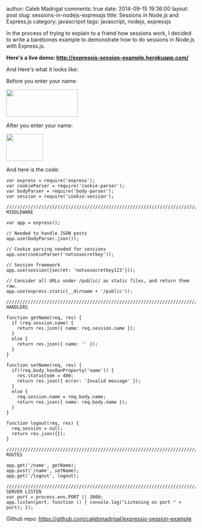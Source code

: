 author: Caleb Madrigal
comments: true
date: 2014-09-15 19:36:00
layout: post
slug: sessions-in-nodejs-expressjs
title: Sessions in Node.js and Express.js
category: javascripot
tags: javascript, nodejs, expressjs

In the process of trying to explain to a friend how sessions work, I decided to write a barebones example to demonstrate how to do sessions in Node.js with Express.js.

**Here's a live demo: <http://expressjs-session-example.herokuapp.com/>**

And Here's what it looks like:

Before you enter your name:

<img src="/static/images/session_example_1.png" style="width:190px; height:73px" />

After you enter your name:

<img src="/static/images/session_example_2.png" style="width:98px; height:72px" />

And here is the code:

    var express = require('express');
    var cookieParser = require('cookie-parser');
    var bodyParser = require('body-parser');
    var session = require('cookie-session');
    
    ///////////////////////////////////////////////////////////////////////////////////////// MIDDLEWARE
    
    var app = express();
    
    // Needed to handle JSON posts
    app.use(bodyParser.json());
    
    // Cookie parsing needed for sessions
    app.use(cookieParser('notsosecretkey'));
    
    // Session framework
    app.use(session({secret: 'notsosecretkey123'}));
    
    // Consider all URLs under /public/ as static files, and return them raw.
    app.use(express.static(__dirname + '/public'));
    
    /////////////////////////////////////////////////////////////////////////////////////////// HANDLERS 
    
    function getName(req, res) {
      if (req.session.name) {
        return res.json({ name: req.session.name });
      }
      else {
        return res.json({ name: '' });
      }
    }
    
    function setName(req, res) {
      if(!req.body.hasOwnProperty('name')) {
        res.statusCode = 400;
        return res.json({ error: 'Invalid message' });
      }
      else {
        req.session.name = req.body.name;
        return res.json({ name: req.body.name });
      }
    }
    
    function logout(req, res) {
      req.session = null;
      return res.json({});
    }
    
    ///////////////////////////////////////////////////////////////////////////////////////////// ROUTES 
    
    app.get('/name', getName);
    app.post('/name', setName);
    app.get('/logout', logout);
    
    ////////////////////////////////////////////////////////////////////////////////////// SERVER LISTEN
    var port = process.env.PORT || 3000;
    app.listen(port, function () { console.log("Listening on port " + port); });


Github repo: <https://github.com/calebmadrigal/expressjs-session-example>

